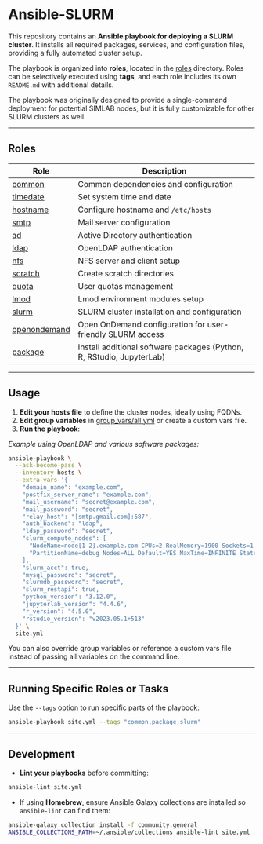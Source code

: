# Ansible-SLURM

This repository contains an **Ansible playbook for deploying a SLURM cluster**.
It installs all required packages, services, and configuration files, providing a fully automated cluster setup.

The playbook is organized into **roles**, located in the [roles](roles) directory.
Roles can be selectively executed using **tags**, and each role includes its own `README.md` with additional details.

The playbook was originally designed to provide a single-command deployment for potential SIMLAB nodes, but it is fully customizable for other SLURM clusters as well.

---

## Roles

| Role                               | Description                                                           |
| ---------------------------------- | --------------------------------------------------------------------- |
| [common](roles/common)             | Common dependencies and configuration                                 |
| [timedate](roles/timedate)         | Set system time and date                                              |
| [hostname](roles/hostname)         | Configure hostname and `/etc/hosts`                                   |
| [smtp](roles/smtp)                 | Mail server configuration                                             |
| [ad](roles/ad)                     | Active Directory authentication                                       |
| [ldap](roles/ldap)                 | OpenLDAP authentication                                               |
| [nfs](roles/nfs)                   | NFS server and client setup                                           |
| [scratch](roles/scratch)           | Create scratch directories                                            |
| [quota](roles/quota)               | User quotas management                                                |
| [lmod](roles/lmod)                 | Lmod environment modules setup                                        |
| [slurm](roles/slurm)               | SLURM cluster installation and configuration                          |
| [openondemand](roles/openondemand) | Open OnDemand configuration for user-friendly SLURM access            |
| [package](roles/package)           | Install additional software packages (Python, R, RStudio, JupyterLab) |

---

## Usage

1. **Edit your hosts file** to define the cluster nodes, ideally using FQDNs.
2. **Edit group variables** in [group_vars/all.yml](group_vars/all.yml) or create a custom vars file.
3. **Run the playbook**:

_Example using OpenLDAP and various software packages:_

```bash
ansible-playbook \
  --ask-become-pass \
  --inventory hosts \
  --extra-vars '{
    "domain_name": "example.com",
    "postfix_server_name": "example.com",
    "mail_username": "secret@example.com",
    "mail_password": "secret",
    "relay_host": "[smtp.gmail.com]:587",
    "auth_backend": "ldap",
    "ldap_password": "secret",
    "slurm_compute_nodes": [
      "NodeName=node[1-2].example.com CPUs=2 RealMemory=1900 Sockets=1 CoresPerSocket=2 ThreadsPerCore=1 State=UNKNOWN",
      "PartitionName=debug Nodes=ALL Default=YES MaxTime=INFINITE State=UP"
    ],
    "slurm_acct": true,
    "mysql_password": "secret",
    "slurmdb_password": "secret",
    "slurm_restapi": true,
    "python_version": "3.12.0",
    "jupyterlab_version": "4.4.6",
    "r_version": "4.5.0",
    "rstudio_version": "v2023.05.1+513"
  }' \
  site.yml
```

You can also override group variables or reference a custom vars file instead of passing all variables on the command line.

---

## Running Specific Roles or Tasks

Use the `--tags` option to run specific parts of the playbook:

```bash
ansible-playbook site.yml --tags "common,package,slurm"
```

---

## Development

- **Lint your playbooks** before committing:

```bash
ansible-lint site.yml
```

- If using **Homebrew**, ensure Ansible Galaxy collections are installed so `ansible-lint` can find them:

```bash
ansible-galaxy collection install -f community.general
ANSIBLE_COLLECTIONS_PATH=~/.ansible/collections ansible-lint site.yml
```

